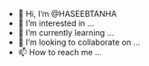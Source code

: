 - 👋 Hi, I’m @HASEEBTANHA
- 👀 I’m interested in ...
- 🌱 I’m currently learning ...
- 💞️ I’m looking to collaborate on ...
- 📫 How to reach me ...

<!---
HASEEBTANHA/HASEEBTANHA is a ✨ special ✨ repository because its `README.md` (this file) appears on your GitHub profile.
You can click the Preview link to take a look at your changes.
--->
